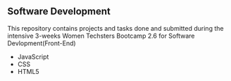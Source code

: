 ## Software Development

This repository contains projects and tasks done and submitted during the intensive 3-weeks Women Techsters Bootcamp 2.6 for Software Devlopment(Front-End)

- JavaScript
- CSS
- HTML5
